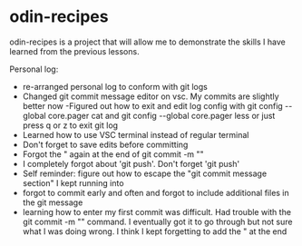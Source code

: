 # odin-recipes
odin-recipes is a project that will allow me to demonstrate the skills I have learned from the previous lessons.

Personal log:

- re-arranged personal log to conform with git logs
- Changed git commit message editor on vsc. My commits are slightly better now
-Figured out how to exit and edit log config with git config --global core.pager cat and git config --global core.pager less or just press q or z to exit git log
- Learned how to use VSC terminal instead of regular terminal
- Don't forget to save edits before committing
- Forgot the " again at the end of git commit -m ""
- I completely forgot about 'git push'. Don't forget 'git push'
- Self reminder: figure out how to escape the "git commit message section" I kept running into
- forgot to commit early and often and forgot to include additional files in the git message
- learning how to enter my first commit was difficult. Had trouble with the git commit -m "" command. I eventually got it to go through but not sure what I was doing wrong. I think I kept forgetting to add the " at the end